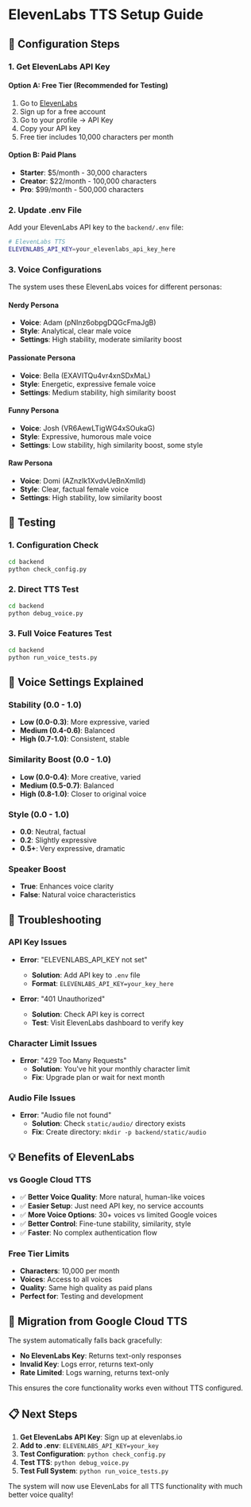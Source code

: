# ElevenLabs TTS Setup Guide

## 🔧 **Configuration Steps**

### **1. Get ElevenLabs API Key**

#### **Option A: Free Tier (Recommended for Testing)**
1. Go to [ElevenLabs](https://elevenlabs.io/)
2. Sign up for a free account
3. Go to your profile → API Key
4. Copy your API key
5. Free tier includes 10,000 characters per month

#### **Option B: Paid Plans**
- **Starter**: $5/month - 30,000 characters
- **Creator**: $22/month - 100,000 characters
- **Pro**: $99/month - 500,000 characters

### **2. Update .env File**
Add your ElevenLabs API key to the `backend/.env` file:

```bash
# ElevenLabs TTS
ELEVENLABS_API_KEY=your_elevenlabs_api_key_here
```

### **3. Voice Configurations**

The system uses these ElevenLabs voices for different personas:

#### **Nerdy Persona**
- **Voice**: Adam (pNInz6obpgDQGcFmaJgB)
- **Style**: Analytical, clear male voice
- **Settings**: High stability, moderate similarity boost

#### **Passionate Persona**
- **Voice**: Bella (EXAVITQu4vr4xnSDxMaL)
- **Style**: Energetic, expressive female voice
- **Settings**: Medium stability, high similarity boost

#### **Funny Persona**
- **Voice**: Josh (VR6AewLTigWG4xSOukaG)
- **Style**: Expressive, humorous male voice
- **Settings**: Low stability, high similarity boost, some style

#### **Raw Persona**
- **Voice**: Domi (AZnzlk1XvdvUeBnXmlld)
- **Style**: Clear, factual female voice
- **Settings**: High stability, low similarity boost

## 🧪 **Testing**

### **1. Configuration Check**
```bash
cd backend
python check_config.py
```

### **2. Direct TTS Test**
```bash
cd backend
python debug_voice.py
```

### **3. Full Voice Features Test**
```bash
cd backend
python run_voice_tests.py
```

## 🎯 **Voice Settings Explained**

### **Stability** (0.0 - 1.0)
- **Low (0.0-0.3)**: More expressive, varied
- **Medium (0.4-0.6)**: Balanced
- **High (0.7-1.0)**: Consistent, stable

### **Similarity Boost** (0.0 - 1.0)
- **Low (0.0-0.4)**: More creative, varied
- **Medium (0.5-0.7)**: Balanced
- **High (0.8-1.0)**: Closer to original voice

### **Style** (0.0 - 1.0)
- **0.0**: Neutral, factual
- **0.2**: Slightly expressive
- **0.5+**: Very expressive, dramatic

### **Speaker Boost**
- **True**: Enhances voice clarity
- **False**: Natural voice characteristics

## 🚨 **Troubleshooting**

### **API Key Issues**
- **Error**: "ELEVENLABS_API_KEY not set"
  - **Solution**: Add API key to `.env` file
  - **Format**: `ELEVENLABS_API_KEY=your_key_here`

- **Error**: "401 Unauthorized"
  - **Solution**: Check API key is correct
  - **Test**: Visit ElevenLabs dashboard to verify key

### **Character Limit Issues**
- **Error**: "429 Too Many Requests"
  - **Solution**: You've hit your monthly character limit
  - **Fix**: Upgrade plan or wait for next month

### **Audio File Issues**
- **Error**: "Audio file not found"
  - **Solution**: Check `static/audio/` directory exists
  - **Fix**: Create directory: `mkdir -p backend/static/audio`

## 💡 **Benefits of ElevenLabs**

### **vs Google Cloud TTS**
- ✅ **Better Voice Quality**: More natural, human-like voices
- ✅ **Easier Setup**: Just need API key, no service accounts
- ✅ **More Voice Options**: 30+ voices vs limited Google voices
- ✅ **Better Control**: Fine-tune stability, similarity, style
- ✅ **Faster**: No complex authentication flow

### **Free Tier Limits**
- **Characters**: 10,000 per month
- **Voices**: Access to all voices
- **Quality**: Same high quality as paid plans
- **Perfect for**: Testing and development

## 🔄 **Migration from Google Cloud TTS**

The system automatically falls back gracefully:

- **No ElevenLabs Key**: Returns text-only responses
- **Invalid Key**: Logs error, returns text-only
- **Rate Limited**: Logs warning, returns text-only

This ensures the core functionality works even without TTS configured.

## 📋 **Next Steps**

1. **Get ElevenLabs API Key**: Sign up at elevenlabs.io
2. **Add to .env**: `ELEVENLABS_API_KEY=your_key`
3. **Test Configuration**: `python check_config.py`
4. **Test TTS**: `python debug_voice.py`
5. **Test Full System**: `python run_voice_tests.py`

The system will now use ElevenLabs for all TTS functionality with much better voice quality!
